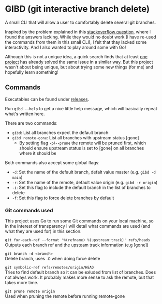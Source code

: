 # GIBD (git interactive branch delete)
A small CLI that will allow a user to comfortably delete several git branches.

Inspired by the problem explained in this [stackoverflow question](https://stackoverflow.com/questions/7726949/remove-tracking-branches-no-longer-on-remote), where I found the answers lacking. While they would no doubt work (I have re-used the commands from them in this small CLI), I felt that thay lacked some interactivity. And I also wanted to play around some with Go!

Although this is not a unique idea, a quick search finds that at least [one project](https://github.com/stefanwille/git-branch-delete) has already solved the same issue in a similar way. But this project wasn't about being unique, but about trying some new things (for me) and hopefully learn something!

## Commands
Executables can be found under [releases](https://github.com/Doverstav/gibd/releases).

Run `gibd --help` to get a nice little help message, which will basically repeat what's written here. 

There are two commands:
- `gibd`: List all branches expect the default branch
- `gibd remote-gone`: List all branches with upstream status [gone]
    - By setting flag `-p`/`--prune` the remote will be pruned first, which should ensure upstream status is set to [gone] on all branches where it should be

Both commands also accept some global flags:
- `-d`: Set the name of the default branch, defalt value master (e.g. `gibd -d main`)
- `-r`: Set the name of the remote, default value origin (e.g. `gibd -r origin`)
- `-i`: Set this flag to include the default branch in the list of branches to delete
- `-f`: Set this flag to force delete branches by default 

### Git commands used
This project uses Go to run some Git commands on your local machine, so in the interest of transparency I will detail what commands are used (and what they are used for) in this section.

`git for-each-ref --format '%(refname) %(upstream:track)' refs/heads`  
Outputs each branch ref and the upsteam track information (e.g [gone])

`git branch -d <branch>`  
Delete branch, uses `-D` when doing force delete

`git symbolic-ref refs/remotes/origin/HEAD`  
Tries to find default branch so it can be exluded from list of branches. Does not always work. It probably makes more sense to ask the remote, but that takes more time.

`git prune remote origin`  
Used when pruning the remote before running remote-gone
